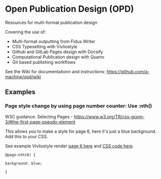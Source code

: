 # Open Publication Design (OPD)

Resources for multi-format publication design

Covering the use of:

  - Multi-format outputting from Fidus Writer
  - CSS Typesetting with Vivliostyle
  - Github and GitLab Pages design with Docsify
  - Computational Publication design with Quarto
  - Git based publishing workflows
  
See the Wiki for documentationn and instructions: https://github.com/a-machine/opd/wiki  

## Examples

### Page style change by using page number counter: Use :nth()

W3C guidance: Selecting Pages - https://www.w3.org/TR/css-gcpm-3/#the-first-page-pseudo-element

This allows you to make a style for page 6, here it's just a blue background. Add this to your CSS.

See example Vivliostyle render [page 6 here](https://vivliostyle.vercel.app/#src=https://raw.githubusercontent.com/a-machine/open-publication-design/main/vivlio/examples/colophon/index.html&f=epubcfi(/2!/4/10[_1_0])) and [CSS code here](https://github.com/a-machine/open-publication-design/blob/110fddbf48cde2b1552e5e99cf48c1be09fb19e8/vivlio/examples/colophon/css/book-gaffm-en.css#L150).

`@page:nth(6) {`

  `background: blue;`
  
`}`
